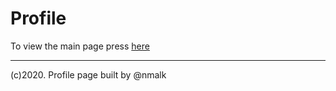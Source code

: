 # Profile
To view the main page press [here](https://nmalk.github.io/Profile/)

----
(c)2020. Profile page built by @nmalk
